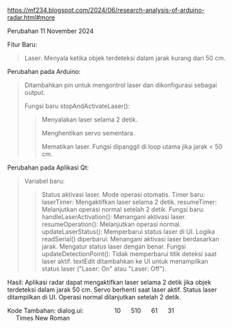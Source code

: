 https://mf234.blogspot.com/2024/06/research-analysis-of-arduino-radar.html#more

Perubahan 11 November 2024

Fitur Baru:
> Laser: Menyala ketika objek terdeteksi dalam jarak kurang dari 50 cm.

Perubahan pada Arduino:
> Ditambahkan pin untuk mengontrol laser dan dikonfigurasi sebagai output.
>  >
> Fungsi baru stopAndActivateLaser():
  >> Menyalakan laser selama 2 detik.
>  > 
  >> Menghentikan servo sementara.
>  > 
  >> Mematikan laser.
> Fungsi dipanggil di loop utama jika jarak < 50 cm.

Perubahan pada Aplikasi Qt:
> Variabel baru:
  >> Status aktivasi laser.
  >> Mode operasi otomatis.
> Timer baru:
  >> laserTimer: Mengaktifkan laser selama 2 detik.
  >> resumeTimer: Melanjutkan operasi normal setelah 2 detik.
> Fungsi baru:
  >> handleLaserActivation(): Menangani aktivasi laser.
  >> resumeOperation(): Melanjutkan operasi normal.
  >> updateLaserStatus(): Memperbarui status laser di UI.
> Logika readSerial() diperbarui:
  >> Menangani aktivasi laser berdasarkan jarak.
  >> Mengatur status laser dengan benar.
> Fungsi updateDetectionPoint():
  >> Tidak memperbarui titik deteksi saat laser aktif.
>textEdit ditambahkan ke UI untuk menampilkan status laser ("Laser: On" atau "Laser: Off").

Hasil:
Aplikasi radar dapat mengaktifkan laser selama 2 detik jika objek terdeteksi dalam jarak 50 cm.
Servo berhenti saat laser aktif.
Status laser ditampilkan di UI.
Operasi normal dilanjutkan setelah 2 detik.

Kode Tambahan:
dialog.ui:
</widget>
  <widget class="QTextEdit" name="textEdit">
   <property name="geometry">
    <rect>
     <x>10</x>
     <y>510</y>
     <width>61</width>
     <height>31</height>
    </rect>
   </property>
   <property name="font">
    <font>
     <family>Times New Roman</family>
    </font>
   </property>
  </widget>
